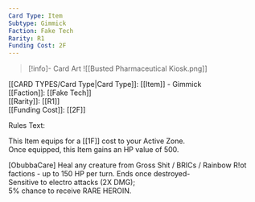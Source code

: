 ```yaml
---
Card Type: Item
Subtype: Gimmick
Faction: Fake Tech
Rarity: R1
Funding Cost: 2F
---
```

> [!info]- Card Art
> ![[Busted Pharmaceutical Kiosk.png]]

[[CARD TYPES/Card Type|Card Type]]: [[Item]] - Gimmick  
[[Faction]]: [[Fake Tech]]  
[[Rarity]]: [[R1]]  
[[Funding Cost]]: [[2F]]  

Rules Text:  

This Item equips for a [[1F]] cost to your Active Zone.   
Once equipped, this Item gains an HP value of 500.  

[ObubbaCare] Heal any creature from Gross Shit / BRICs / Rainbow R!ot factions - up to 150 HP per turn.
Ends once destroyed-   
Sensitive to electro attacks (2X DMG);  
5% chance to receive RARE HEROIN.  